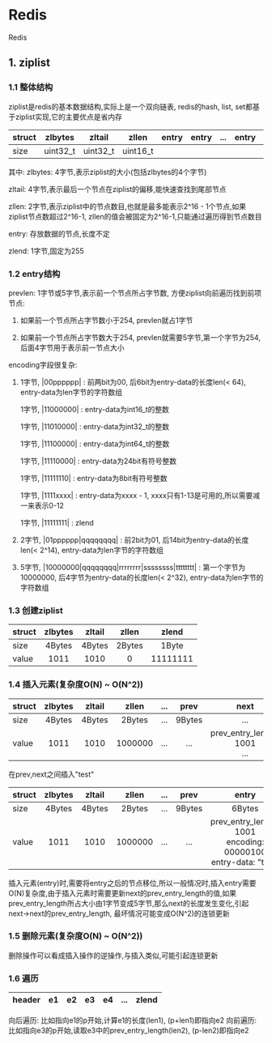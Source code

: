 # Redis
Redis
## 1. ziplist
### 1.1 整体结构
ziplist是redis的基本数据结构,实际上是一个双向链表, redis的hash, list, set都基于ziplist实现,它的主要优点是省内存

struct | zlbytes | zltail | zllen | entry | entry | ... | entry | zlend
------ | :-----: | :----: | :---: | :---: | :---: | :-: | :---: | :---:
size   | uint32_t|uint32_t|uint16_t|      |       |     |       |uint8_t

其中:
zlbytes: 4字节,表示ziplist的大小(包括zlbytes的4个字节)

zltail: 4字节,表示最后一个节点在ziplist的偏移,能快速查找到尾部节点

zllen: 2字节,表示ziplist中的节点数目,也就是最多能表示2^16 - 1个节点,如果ziplist节点数超过2^16-1, zllen的值会被固定为2^16-1,只能通过遍历得到节点数目

entry: 存放数据的节点,长度不定

zlend: 1字节,固定为255

### 1.2 entry结构

<prevlen> <encoding> <entry-data>
  
prevlen: 1字节或5字节,表示前一个节点所占字节数, 方便ziplist向前遍历找到前项节点:

1. 如果前一个节点所占字节数小于254, prevlen就占1字节

2. 如果前一个节点所占字节数大于254, prevlen就需要5字节,第一个字节为254, 后面4字节用于表示前一节点大小

encoding字段很复杂:

1. 1字节, |00pppppp| : 前两bit为00, 后6bit为entry-data的长度len(< 64), entry-data为len字节的字符数组

   1字节, |11000000| : entry-data为int16_t的整数
   
   1字节, |11010000| : entry-data为int32_t的整数
   
   1字节, |11100000| : entry-data为int64_t的整数
   
   1字节, |11110000| : entry-data为24bit有符号整数
   
   1字节, |11111110| : entry-data为8bit有符号整数
   
   1字节, |1111xxxx| : entry-data为xxxx - 1, xxxx只有1-13是可用的,所以需要减一来表示0-12
   
   1字节, |11111111| : zlend
   
2. 2字节, |01pppppp|qqqqqqqq| : 前2bit为01, 后14bit为entry-data的长度len(< 2^14), entry-data为len字节的字符数组

3. 5字节, |10000000|qqqqqqqq|rrrrrrrr|ssssssss|tttttttt| : 第一个字节为10000000, 后4字节为entry-data的长度len(< 2^32), entry-data为len字节的字符数组

### 1.3 创建ziplist


struct | zlbytes | zltail | zllen | zlend
------ | :-----: | :----: | :---: | :---:
size   |  4Bytes | 4Bytes | 2Bytes|1Byte
value  | 1011    | 1010   | 0     |11111111

### 1.4 插入元素(复杂度O(N) ~ O(N^2))

struct | zlbytes | zltail | zllen | ... | prev | next | ... | zlend
------ | :-----: | :----: | :---: | :-: | :---:|:---: | :-: | :---:
size   |  4Bytes | 4Bytes | 2Bytes| ... | 9Bytes| ... | ... |1Byte
value  | 1011    | 1010   |1000000| ... | ... |  prev_entry_length: 1001<br>... | ... | 11111111

在prev,next之间插入"test"

struct | zlbytes | zltail | zllen | ... | prev | entry | next | ... | zlend
------ | :-----: | :----: | :---: | :-: | :---:|:-----:|:---: | :-: | :---:
size   |  4Bytes | 4Bytes | 2Bytes| ... | 9Bytes|6Bytes|  ... | ... |1Byte
value  | 1011    | 1010   |1000000| ... | ... | prev_entry_length: 1001<br> encoding: 00000100<br> entry-data: "test" | prev_entry_length: 1000<br>... | ...  | 11111111

插入元素(entry)时,需要将entry之后的节点移位,所以一般情况时,插入entry需要O(N)复杂度,由于插入元素时需要更新next的prev_entry_length的值,如果prev_entry_length所占大小由1字节变成5字节,那么next的长度发生变化,引起next->next的prev_entry_length, 最坏情况可能变成O(N^2)的连锁更新
### 1.5 删除元素(复杂度O(N) ~ O(N^2))
删除操作可以看成插入操作的逆操作,与插入类似,可能引起连锁更新

### 1.6 遍历

header | e1 | e2 | e3 | e4 | ... | zlend
:----: |----|----|----|----|-----|------

向后遍历: 比如指向e1的p开始,计算e1的长度(len1), (p+len1)即指向e2
向前遍历: 比如指向e3的p开始,读取e3中的prev_entry_length(len2), (p-len2)即指向e2



